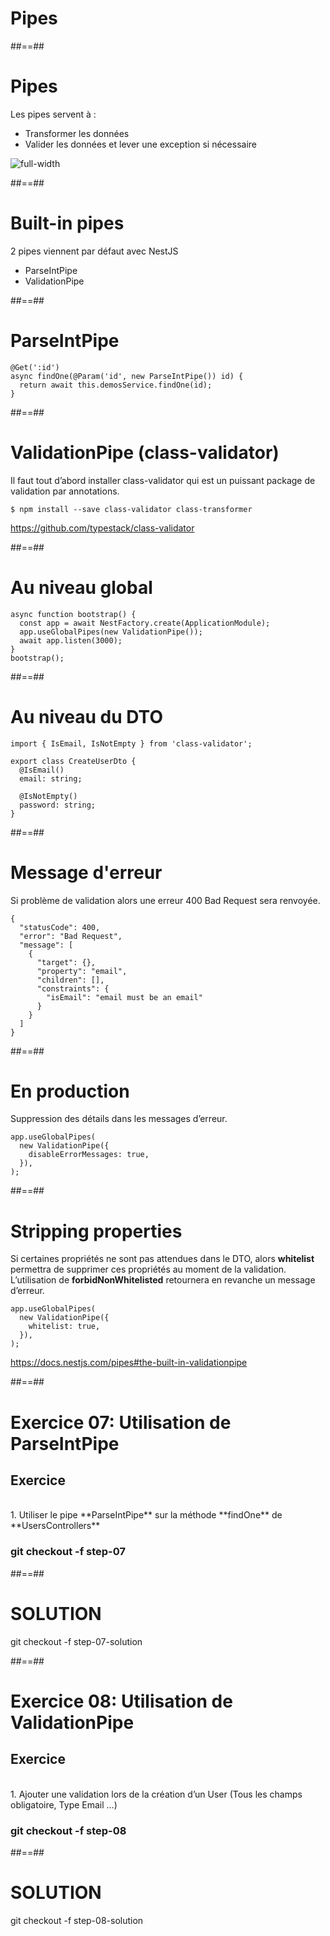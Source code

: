 <!-- .slide: class="transition-orange sfeir-bg-white-4" -->

# Pipes

##==##
# Pipes

Les pipes servent à :
* Transformer les données
* Valider les données et lever une exception si nécessaire

![full-width](./assets/images/g5c62ad2ab9_0_449.png)

##==##
# Built-in pipes
2 pipes viennent par défaut avec NestJS
* ParseIntPipe
* ValidationPipe

##==##
# ParseIntPipe
```
@Get(':id')
async findOne(@Param('id', new ParseIntPipe()) id) {
  return await this.demosService.findOne(id);
}
```

##==##
# ValidationPipe (class-validator)
Il faut tout d’abord installer class-validator qui est un puissant package de validation par annotations.

```
$ npm install --save class-validator class-transformer
```

https://github.com/typestack/class-validator

##==##
# Au niveau global
```
async function bootstrap() {
  const app = await NestFactory.create(ApplicationModule);
  app.useGlobalPipes(new ValidationPipe());
  await app.listen(3000);
}
bootstrap();
```

##==##
# Au niveau du DTO
```
import { IsEmail, IsNotEmpty } from 'class-validator';

export class CreateUserDto {
  @IsEmail()
  email: string;

  @IsNotEmpty()
  password: string;
}
```

##==##
# Message d'erreur
Si problème de validation alors une erreur 400 Bad Request sera renvoyée.

```
{
  "statusCode": 400,
  "error": "Bad Request",
  "message": [
    {
      "target": {},
      "property": "email",
      "children": [],
      "constraints": {
        "isEmail": "email must be an email"
      }
    }
  ]
}
```

##==##
# En production
Suppression des détails dans les messages d’erreur.

```
app.useGlobalPipes(
  new ValidationPipe({
    disableErrorMessages: true,
  }),
);
```

##==##
# Stripping properties


Si certaines propriétés ne sont pas attendues dans le DTO, alors **whitelist** permettra de supprimer ces propriétés au moment de la validation. L’utilisation de **forbidNonWhitelisted** retournera en revanche un message d’erreur.

```
app.useGlobalPipes(
  new ValidationPipe({
    whitelist: true,
  }),
);
```
https://docs.nestjs.com/pipes#the-built-in-validationpipe

##==##
<!-- .slide: class="exercice sfeir-bg-pink" -->

# Exercice 07: Utilisation de ParseIntPipe
## Exercice

<br>
1. Utiliser le pipe **ParseIntPipe** sur la méthode **findOne** de **UsersControllers**
<br>

### git checkout -f step-07

##==##
<!-- .slide: class="sfeir-bg-white-4" -->

# SOLUTION
  <div class="full-center">git checkout -f step-07-solution</div>


##==##
<!-- .slide: class="exercice sfeir-bg-pink" -->

# Exercice 08: Utilisation de ValidationPipe
## Exercice

<br>
1. Ajouter une validation lors de la création d’un User (Tous les champs obligatoire, Type Email …)
<br>

### git checkout -f step-08

##==##
<!-- .slide: class="sfeir-bg-white-4" -->

# SOLUTION
  <div class="full-center">git checkout -f step-08-solution</div>
